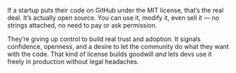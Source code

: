 
If a startup puts their code on GitHub under the MIT license, that’s the real deal. It’s actually open source. You can use it, modify it, even sell it — no strings attached, no need to pay or ask permission.

They’re giving up control to build real trust and adoption. It signals confidence, openness, and a desire to let the community do what they want with the code. That kind of license builds goodwill _and_ lets devs use it freely in production without legal headaches.